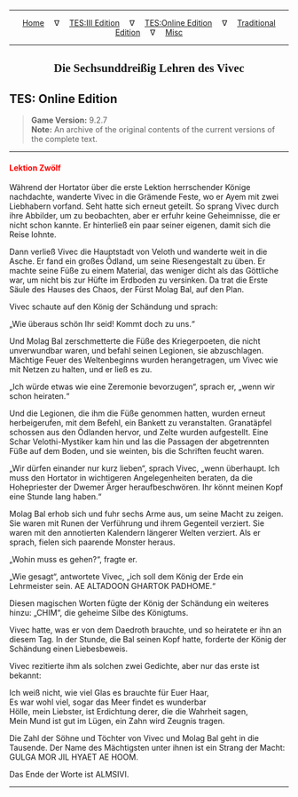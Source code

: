 
---

<!-- Jekyll Page Links -->

<center>
<a href="../../../../index.html">Home</a>
&emsp;&nabla;&emsp;
<a href="../../../index-tes3.html">TES:III Edition</a>
&emsp;&nabla;&emsp;
<a href="../../../index-teso.html">TES:Online Edition</a>
&emsp;&nabla;&emsp;
<a href="../../../index-traditional.html">Traditional Edition</a>
&emsp;&nabla;&emsp;
<a href="../../../index-misc.html">Misc</a>
</center>

<!-- Markdown Body Below: -->

---

<center>
<h2><span style="font-family:Georgia">Die Sechsunddreißig Lehren des Vivec</span></h2>
</center>

## TES: Online Edition

> __Game Version:__ 9.2.7\
> __Note:__ An archive of the original contents of the current versions of the complete text.

---

#### <span style="color:red">Lektion Zwölf</span>

Während der Hortator über die erste Lektion herrschender Könige nachdachte, wanderte Vivec in die Grämende Feste, wo er Ayem mit zwei Liebhabern vorfand. Seht hatte sich erneut geteilt. So sprang Vivec durch ihre Abbilder, um zu beobachten, aber er erfuhr keine Geheimnisse, die er nicht schon kannte. Er hinterließ ein paar seiner eigenen, damit sich die Reise lohnte.

Dann verließ Vivec die Hauptstadt von Veloth und wanderte weit in die Asche. Er fand ein großes Ödland, um seine Riesengestalt zu üben. Er machte seine Füße zu einem Material, das weniger dicht als das Göttliche war, um nicht bis zur Hüfte im Erdboden zu versinken. Da trat die Erste Säule des Hauses des Chaos, der Fürst Molag Bal, auf den Plan.

Vivec schaute auf den König der Schändung und sprach:

„Wie überaus schön Ihr seid! Kommt doch zu uns.“

Und Molag Bal zerschmetterte die Füße des Kriegerpoeten, die nicht unverwundbar waren, und befahl seinen Legionen, sie abzuschlagen. Mächtige Feuer des Weltenbeginns wurden herangetragen, um Vivec wie mit Netzen zu halten, und er ließ es zu.

„Ich würde etwas wie eine Zeremonie bevorzugen“, sprach er, „wenn wir schon heiraten.“

Und die Legionen, die ihm die Füße genommen hatten, wurden erneut herbeigerufen, mit dem Befehl, ein Bankett zu veranstalten. Granatäpfel schossen aus den Ödlanden hervor, und Zelte wurden aufgestellt. Eine Schar Velothi-Mystiker kam hin und las die Passagen der abgetrennten Füße auf dem Boden, und sie weinten, bis die Schriften feucht waren.

„Wir dürfen einander nur kurz lieben“, sprach Vivec, „wenn überhaupt. Ich muss den Hortator in wichtigeren Angelegenheiten beraten, da die Hohepriester der Dwemer Ärger heraufbeschwören. Ihr könnt meinen Kopf eine Stunde lang haben.“

Molag Bal erhob sich und fuhr sechs Arme aus, um seine Macht zu zeigen. Sie waren mit Runen der Verführung und ihrem Gegenteil verziert. Sie waren mit den annotierten Kalendern längerer Welten verziert. Als er sprach, fielen sich paarende Monster heraus.

„Wohin muss es gehen?“, fragte er.

„Wie gesagt“, antwortete Vivec, „ich soll dem König der Erde ein Lehrmeister sein. AE ALTADOON GHARTOK PADHOME.“

Diesen magischen Worten fügte der König der Schändung ein weiteres hinzu: „CHIM“, die geheime Silbe des Königtums.

Vivec hatte, was er von dem Daedroth brauchte, und so heiratete er ihn an diesem Tag. In der Stunde, die Bal seinen Kopf hatte, forderte der König der Schändung einen Liebesbeweis.

Vivec rezitierte ihm als solchen zwei Gedichte, aber nur das erste ist bekannt:

Ich weiß nicht, wie viel Glas es brauchte für Euer Haar,\
Es war wohl viel, sogar das Meer findet es wunderbar\
Hölle, mein Liebster, ist Erdichtung derer, die die Wahrheit sagen,\
Mein Mund ist gut im Lügen, ein Zahn wird Zeugnis tragen.

Die Zahl der Söhne und Töchter von Vivec und Molag Bal geht in die Tausende. Der Name des Mächtigsten unter ihnen ist ein Strang der Macht: GULGA MOR JIL HYAET AE HOOM.

Das Ende der Worte ist ALMSIVI.

---
